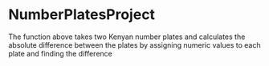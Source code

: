 # NumberPlatesProject
The function above takes two Kenyan number plates and calculates the absolute difference between the plates by assigning numeric values to each plate and finding the difference
